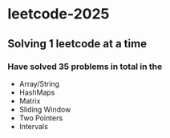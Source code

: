 # leetcode-2025
## Solving 1 leetcode at a time

### Have solved 35 problems in total in the 
* Array/String
* HashMaps
* Matrix
* Sliding Window
* Two Pointers
* Intervals